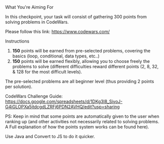  What You're Aiming For

In this checkpoint, your task will consist of gathering 300 points from solving problems in CodeWars.

Please follow this link: https://www.codewars.com/

Instructions

1. **150** points will be earned from pre-selected problems, covering the basics (loop, conditional, data types, etc..)
2. **150** points will be earned flexibly, allowing you to choose freely the problems to
solve (different difficulties reward different points (2, 8, 32, &
128 for the most difficult levels).

The pre-selected problems are all beginner level (thus providing 2 points per solution).

CodeWars Challenge Guide: https://docs.google.com/spreadsheets/d/1DKg3l8_SivoJ-G4iGLOPXa5jtdcgdLZRFj6PDN2AVHQ/edit?usp=sharing

PS:
 Keep in mind that some points are automatically given to the user when
ranking up (and other activities not necessarily related to solving
problems. A Full explanation of how the points system works can be found
 here).

Use Java and Convert to JS to do it quicker.
